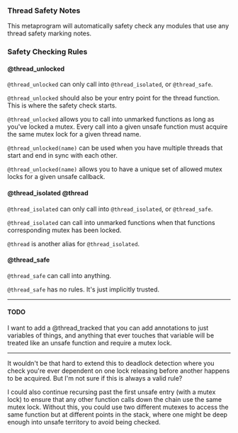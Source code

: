 
### Thread Safety Notes

This metaprogram will automatically safety check any modules that use any thread safety marking notes.

### Safety Checking Rules

#### @thread_unlocked

`@thread_unlocked` can only call into `@thread_isolated`, or `@thread_safe`.

`@thread_unlocked` should also be your entry point for the thread function. This is where the safety check starts.

`@thread_unlocked` allows you to call into unmarked functions as long as you've locked a mutex. Every call into a given unsafe function must acquire the same mutex lock for a given thread name.

`@thread_unlocked(name)` can be used when you have multiple threads that start and end in sync with each other.

`@thread_unlocked(name)` allows you to have a unique set of allowed mutex locks for a given unsafe callback.

#### @thread_isolated @thread

`@thread_isolated` can only call into `@thread_isolated`, or `@thread_safe`.

`@thread_isolated` can call into unmarked functions when that functions corresponding mutex has been locked.

`@thread` is another alias for `@thread_isolated`.

#### @thread_safe

`@thread_safe` can call into anything.

`@thread_safe` has no rules. It's just implicitly trusted.

---

#### TODO

I want to add a @thread_tracked that you can add annotations to just variables of things, and anything that ever touches that variable will be treated like an unsafe function and require a mutex lock.

---

It wouldn't be that hard to extend this to deadlock detection where you check you're ever dependent on one lock releasing before another happens to be acquired. But I'm not sure if this is always a valid rule?

I could also continue recursing past the first unsafe entry (with a mutex lock) to ensure that any other function calls down the chain use the same mutex lock. Without this, you could use two different mutexes to access the same function but at different points in the stack, where one might be deep enough into unsafe territory to avoid being checked.
